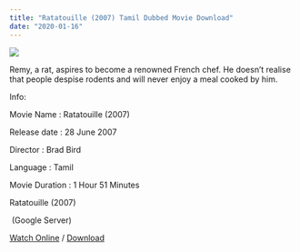 ```yaml
---
title: "Ratatouille (2007) Tamil Dubbed Movie Download"
date: "2020-01-16"
---
```


[![](https://1.bp.blogspot.com/-MvHdyBOu-Tg/XiDcBE8ETKI/AAAAAAAAAW8/Zddt_HFksckYtjStx9uUBX6wK0ECv8jKQCLcBGAsYHQ/s320/images{f216006c657ec1a5ed06024de5f69d9b163acc7023fc8ad1765907c25dd17e7b}2B{f216006c657ec1a5ed06024de5f69d9b163acc7023fc8ad1765907c25dd17e7b}25282{f216006c657ec1a5ed06024de5f69d9b163acc7023fc8ad1765907c25dd17e7b}2529.jpeg)](https://1.bp.blogspot.com/-MvHdyBOu-Tg/XiDcBE8ETKI/AAAAAAAAAW8/Zddt_HFksckYtjStx9uUBX6wK0ECv8jKQCLcBGAsYHQ/s1600/images{f216006c657ec1a5ed06024de5f69d9b163acc7023fc8ad1765907c25dd17e7b}2B{f216006c657ec1a5ed06024de5f69d9b163acc7023fc8ad1765907c25dd17e7b}25282{f216006c657ec1a5ed06024de5f69d9b163acc7023fc8ad1765907c25dd17e7b}2529.jpeg)

Remy, a rat, aspires to become a renowned French chef. He doesn’t realise that people despise rodents and will never enjoy a meal cooked by him.

  

Info:

Movie Name : Ratatouille (2007)

Release date : 28 June 2007

Director : Brad Bird

Language : Tamil

Movie Duration : 1 Hour 51 Minutes

Ratatouille (2007)

 (Google Server)

[Watch Online](https://gplinks.in/SAkhzT) / [Download](https://gplinks.in/SAkhzT)
